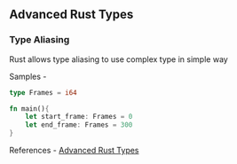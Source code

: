 

## Advanced Rust Types

### Type Aliasing
Rust allows type aliasing to use complex type in simple way

Samples -
```rust
type Frames = i64

fn main(){
    let start_frame: Frames = 0
    let end_frame: Frames = 300    
}
```

References - 
[Advanced Rust Types](https://res.cloudinary.com/daily-now/image/upload/s--7eV1GxYR--/f_auto/v1726640774/posts/J9e0jNbyT)